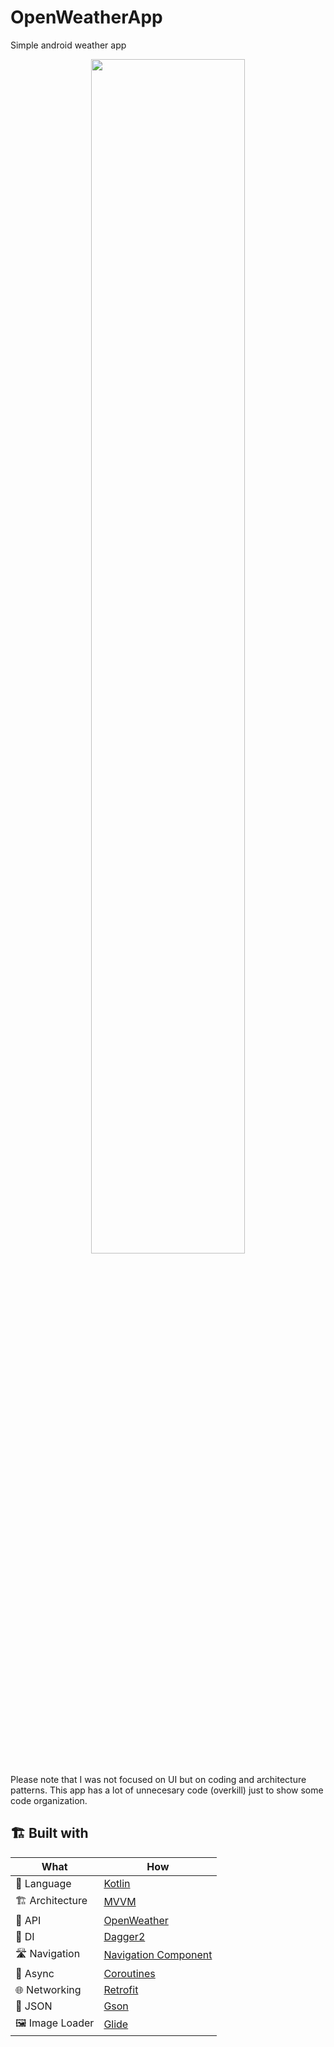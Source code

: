 # OpenWeatherApp
Simple android weather app 

<center> <img src="https://user-images.githubusercontent.com/48637183/148492672-32a31d9e-1c7b-412f-8952-b51a5385fa1c.jpeg" width="70%"></img> </center>

Please note that I was not focused on UI but on coding and architecture patterns. This app has a lot of unnecesary code (overkill) just to show some code organization.

## 🏗️️ Built with

| What            | How                        |
|----------------    |------------------------------    |
| 📝  Language    | [Kotlin](https://kotlinlang.org/)                            |
| 🏗  Architecture    | [MVVM](https://en.wikipedia.org/wiki/Model%E2%80%93view%E2%80%93viewmodel)                            |
| 🧠  API    | [OpenWeather](https://openweathermap.org/current)                            |
| 💉  DI                | [Dagger2](https://github.com/google/dagger)                        |
| 🛣️  Navigation        | [Navigation Component](https://developer.android.com/guide/navigation)                        |
| 🌊  Async            | [Coroutines](https://kotlinlang.org/docs/coroutines-overview.html)                |
| 🌐  Networking        | [Retrofit](https://github.com/square/retrofit)                        |
| 📄  JSON            | [Gson](https://github.com/google/gson)                            |
| 🖼️  Image Loader            | [Glide](https://github.com/bumptech/glide)                            |
